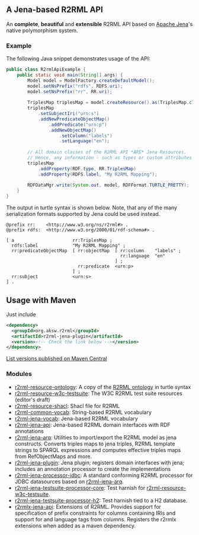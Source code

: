 ## A Jena-based R2RML API

An **complete**, **beautiful** and **extensible** R2RML API based on [Apache Jena](https://jena.apache.org/)'s native polymorphism system.

### Example

The following Java snippet demonstrates usage of the API:
```java
public class R2rmlApiExample {
	public static void main(String[] args) {
		Model model = ModelFactory.createDefaultModel();
		model.setNsPrefix("rdfs", RDFS.uri);
		model.setNsPrefix("rr", RR.uri);
		
		TriplesMap triplesMap = model.createResource().as(TriplesMap.class); 
		triplesMap
			.setSubjectIri("urn:s")
			.addNewPredicateObjectMap()
				.addPredicate("urn:p")
				.addNewObjectMap()
					.setColumn("labels")
					.setLanguage("en");
		
		// All domain classes of the R2RML API *ARE* Jena Resources.
		// Hence, any information - such as types or custom attributes - can be freely attached:
		triplesMap
			.addProperty(RDF.type, RR.TriplesMap)
			.addProperty(RDFS.label, "My R2RML Mapping");
		
		RDFDataMgr.write(System.out, model, RDFFormat.TURTLE_PRETTY);
	}
}
```

The output in turtle syntax is shown below.
Note, that any of the many serialization formats supported by Jena could be used instead.

```turtle
@prefix rr:    <http://www.w3.org/ns/r2rml#> .
@prefix rdfs:  <http://www.w3.org/2000/01/rdf-schema#> .

[ a                      rr:TriplesMap ;
  rdfs:label             "My R2RML Mapping" ;
  rr:predicateObjectMap  [ rr:objectMap  [ rr:column    "labels" ;
                                           rr:language  "en"
                                         ] ;
                           rr:predicate  <urn:p>
                         ] ;
  rr:subject             <urn:s>
] .
```

## Usage with Maven

Just include
```xml
<dependency>
  <groupId>org.aksw.r2rml</groupId>
  <artifactId>r2rml-jena-plugin</artifactId>
  <version><!-- Check the link below --></version>
</dependency>
```

[List versions published on Maven Central](https://search.maven.org/search?q=g:org.aksw.r2rml%20AND%20a:r2rml-jena-plugin)


### Modules
* [r2rml-resource-ontology](r2rml-resource-ontology): A copy of the [R2RML ontology](https://www.w3.org/ns/r2rml) in turtle syntax
* [r2rml-resource-w3c-testsuite](r2rml-resource-w3c-testsuite): The W3C R2RML test suite resources (editor's draft)
* [r2rml-resource-shacl](r2rml-resource-shacl): Shacl file for R2RML 
* [r2rml-common-vocab](r2rml-common-vocab): String-based R2RML vocabulary
* [r2rml-jena-vocab](r2rml-jena-vocab): Jena-based R2RML vocabulary
* [r2rml-jena-api](r2rml-jena-api): Jena-based R2RML domain interfaces with RDF annotations
* [r2rml-jena-arq](r2rml-jena-arq): Utilities to import/export the R2RML model as jena constructs. Converts triples maps to jena triples, R2RML template strings to SPARQL expressions and computes effective triples maps from RefObjectMaps and more.
* [r2rml-jena-plugin](r2rml-jena-plugin): Jena plugin; registers domain interfaces with jena; includes an annotation processor to create the implementations
* [r2rml-jena-processor-jdbc](r2rml-jena-processor-jdbc): A standard conforming R2RML processor for JDBC datasources based on [r2rml-jena-arq](r2rml-jena-arq).
* [r2rml-jena-testsuite-processor-core](r2rml-jena-testsuite-processor-core): Test harnish for [r2rml-resource-w3c-testsuite](r2rml-resource-w3c-testsuite).
* [r2rml-jena-testsuite-processor-h2](r2rml-jena-testsuite-processor-h2): Test harnish tied to a H2 database.
* [r2rmlx-jena-api](r2rmlx-jena-api): Extensions of R2RML. Provides support for specification of prefix constraints for columns containing IRIs and support for and language tags from columns. Registers the r2rmlx extensions when added as a maven dependency.



